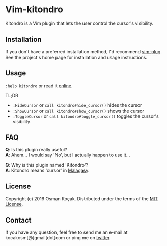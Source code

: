 Vim-kitondro
============

Kitondro is a Vim plugin that lets the user control the cursor's visibility.


Installation
------------

If you don't have a preferred installation method, I'd recommend [vim-plug][1].
See the project's home page for installation and usage instructions.


Usage
-----

`:help kitondro` or read it [online][2].

TL;DR
* `:HideCursor` or `call kitondro#hide_cursor()` hides the cursor
* `:ShowCursor` or `call kitondro#show_cursor()` shows the cursor
* `:ToggleCursor` or `call kitondro#toggle_cursor()` toggles the cursor's visibility


FAQ
---

**Q**: Is this plugin really useful?<br/>
**A**: Ahem... I would say 'No', but I actually happen to use it...

**Q**: Why is this plugin named 'Kitondro'?<br/>
**A**: Kitondro means 'cursor' in [Malagasy][3].


License
-------

Copyright (c) 2016 Osman Koçak. Distributed under the terms of the [MIT License][4].


Contact
-------

If you have any question, feel free to send me an e-mail at kocakosm[@]gmail[dot]com
or ping me on [twitter][5].


 [1]: https://github.com/junegunn/vim-plug
 [2]: https://raw.githubusercontent.com/kocakosm/vim-kitondro/master/doc/kitondro.txt
 [3]: https://en.wikipedia.org/wiki/Malagasy_language
 [4]: https://opensource.org/licenses/MIT
 [5]: https://twitter.com/kocakosm
